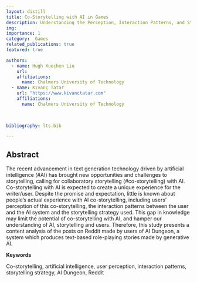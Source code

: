 ```yaml
---
layout: distill
title: Co-Storytelling with AI in Games
description: Understanding the Perception, Interaction Patterns, and Storytelling Strategy of AI Dungeon Users on Reddit
img: 
importance: 1
category:  Games
related_publications: true
featured: true

authors:
  - name: Hugh Xuechen Liu
    url: 
    affiliations:
      name: Chalmers University of Technology
  - name: Kıvanç Tatar
    url: "https://www.kivanctatar.com"
    affiliations:
      name: Chalmers University of Technology
  
  

bibliography: lts.bib

---
```

## Abstract

The recent advancement in text generation technology driven by artificial intelligence (#AI) has brought new opportunities and challenges to storytelling, calling for collaboratory storytelling (#co-storytelling) with AI. Co-storytelling with AI is expected to create a unique experience for the writer/user. Despite the promise and expectation, little is known about people’s actual experience with AI co-storytelling, including users’ perception of this co-storytelling, the interaction patterns between the user and the AI system and the storytelling strategy used. This gap in knowledge may limit the potential of co-storytelling with AI, and hamper our understanding of AI, storytelling and users. Therefore, this study presents a content analysis of the posts on Reddit made by users of AI Dungeon, a system which produces text-based role-playing stories made by generative AI.

**Keywords**

Co-storytelling, artificial intelligence, user perception, interaction patterns, storytelling strategy, AI Dungeon, Reddit


